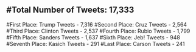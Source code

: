 #Total Number of Tweets: 17,333 
---
#First Place: Trump Tweets - 7,316
#Second Place: Cruz Tweets - 2,564
#Third Place: Clinton Tweets - 2,537
#Fourth Place: Rubio Tweets - 1,799
#Fifth Place: Sanders Tweets - 1,637
#Sixth Place: Jeb! Tweets - 948
#Seventh Place: Kasich Tweets - 291
#Last Place: Carson Tweets - 241
